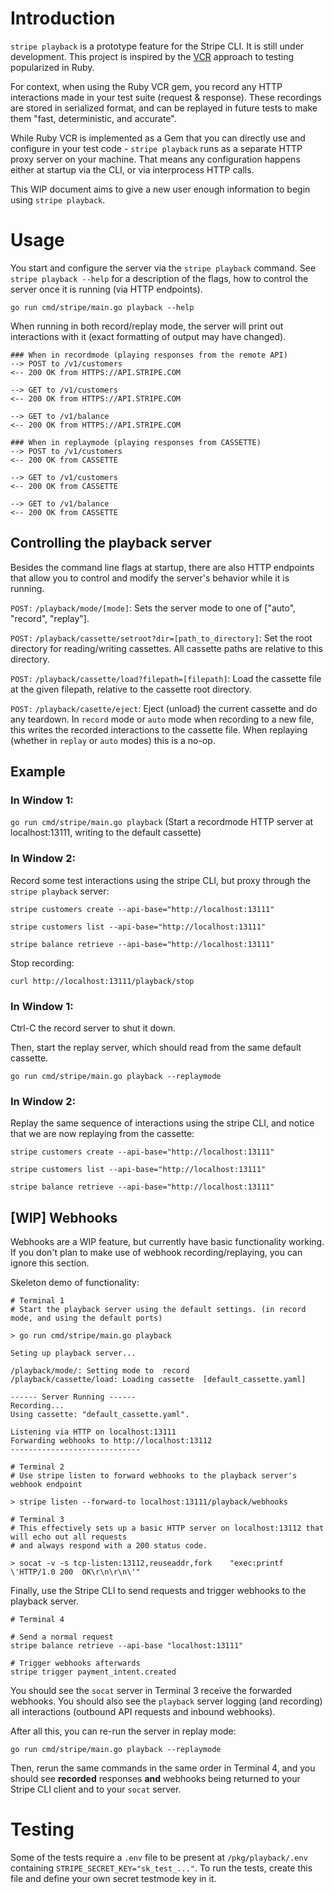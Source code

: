 # Introduction
`stripe playback` is a prototype feature for the Stripe CLI. It is still under development. This project is inspired by the [VCR](https://github.com/vcr/vcr) approach to testing popularized in Ruby.

For context, when using the Ruby VCR gem, you record any HTTP interactions made in your test suite (request & response). These recordings are stored in serialized format, and can be replayed in future tests to make them "fast, deterministic, and accurate".

While Ruby VCR is implemented as a Gem that you can directly use and configure in your test code - `stripe playback` runs as a separate HTTP proxy server on your machine. That means any configuration happens either at startup via the CLI, or via interprocess HTTP calls.

This WIP document aims to give a new user enough information to begin using `stripe playback`.
# Usage

You start and configure the server via the `stripe playback` command. See `stripe playback --help` for a description of the flags, how to control the server once it is running (via HTTP endpoints).

`go run cmd/stripe/main.go playback --help`

When running in both record/replay mode, the server will print out interactions with it (exact formatting of output may have changed).

```
### When in recordmode (playing responses from the remote API)
--> POST to /v1/customers
<-- 200 OK from HTTPS://API.STRIPE.COM

--> GET to /v1/customers
<-- 200 OK from HTTPS://API.STRIPE.COM

--> GET to /v1/balance
<-- 200 OK from HTTPS://API.STRIPE.COM

```
```
### When in replaymode (playing responses from CASSETTE)
--> POST to /v1/customers
<-- 200 OK from CASSETTE

--> GET to /v1/customers
<-- 200 OK from CASSETTE

--> GET to /v1/balance
<-- 200 OK from CASSETTE
```

## Controlling the playback server
Besides the command line flags at startup, there are also HTTP endpoints that allow you to control and modify the server's behavior while it is running.

`POST:` `/playback/mode/[mode]`: Sets the server mode to one of ["auto", "record", "replay"].

`POST:` `/playback/cassette/setroot?dir=[path_to_directory]`: Set the root directory for reading/writing cassettes. All cassette paths are relative to this directory.

`POST:` `/playback/cassette/load?filepath=[filepath]`: Load the cassette file at the given filepath, relative to the cassette root directory.

`POST:` `/playback/casette/eject`: Eject (unload) the current cassette and do any teardown. In `record` mode or `auto` mode when recording to a new file, this writes the recorded interactions to the cassette file. When replaying (whether in `replay` or `auto` modes) this is a no-op.


## Example
### In Window 1:

`go run cmd/stripe/main.go playback`
(Start a recordmode HTTP server at localhost:13111, writing to the default cassette)

### In Window 2:

Record some test interactions using the stripe CLI, but proxy through the `stripe playback` server:

`stripe customers create --api-base="http://localhost:13111"`

`stripe customers list --api-base="http://localhost:13111"`

`stripe balance retrieve --api-base="http://localhost:13111"`

Stop recording:

`curl http://localhost:13111/playback/stop`

### In Window 1:
Ctrl-C the record server to shut it down.

Then, start the replay server, which should read from the same default cassette.

`go run cmd/stripe/main.go playback --replaymode`

### In Window 2:

Replay the same sequence of interactions using the stripe CLI, and notice that we are now replaying from the cassette:

`stripe customers create --api-base="http://localhost:13111"`

`stripe customers list --api-base="http://localhost:13111"`

`stripe balance retrieve --api-base="http://localhost:13111"`


## [WIP] Webhooks
Webhooks are a WIP feature, but currently have basic functionality working. If you don't plan to make use of webhook recording/replaying, you can ignore this section.

Skeleton demo of functionality:

```
# Terminal 1
# Start the playback server using the default settings. (in record mode, and using the default ports)

> go run cmd/stripe/main.go playback

Seting up playback server...

/playback/mode/: Setting mode to  record
/playback/cassette/load: Loading cassette  [default_cassette.yaml]

------ Server Running ------
Recording...
Using cassette: "default_cassette.yaml".

Listening via HTTP on localhost:13111
Forwarding webhooks to http://localhost:13112
-----------------------------

```

```
# Terminal 2
# Use stripe listen to forward webhooks to the playback server's webhook endpoint

> stripe listen --forward-to localhost:13111/playback/webhooks
```


```
# Terminal 3
# This effectively sets up a basic HTTP server on localhost:13112 that will echo out all requests
# and always respond with a 200 status code.

> socat -v -s tcp-listen:13112,reuseaddr,fork    "exec:printf \'HTTP/1.0 200  OK\r\n\r\n\'"
```
Finally, use the Stripe CLI to send requests and trigger webhooks to the playback server.
```
# Terminal 4

# Send a normal request
stripe balance retrieve --api-base "localhost:13111"

# Trigger webhooks afterwards
stripe trigger payment_intent.created

```
You should see the `socat` server in Terminal 3 receive the forwarded webhooks. You should also see the `playback` server logging (and recording) all interactions (outbound API requests and inbound webhooks).

After all this, you can re-run the server in replay mode:

`go run cmd/stripe/main.go playback --replaymode`

Then, rerun the same commands in the same order in Terminal 4, and you should see **recorded** responses **and** webhooks being returned to your Stripe CLI client and to your `socat` server.


# Testing
Some of the tests require a `.env` file to be present at `/pkg/playback/.env` containing
`STRIPE_SECRET_KEY="sk_test_..."`. To run the tests, create this file and define your own secret testmode key in it.
